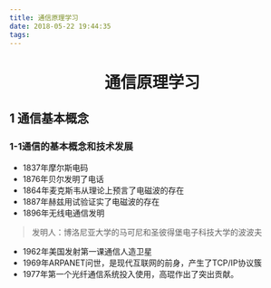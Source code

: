 ```yaml
---
title: 通信原理学习
date: 2018-05-22 19:44:35
tags:
---
```

# <center>通信原理学习</center>
## 1 通信基本概念
### 1-1通信的基本概念和技术发展
* 1837年摩尔斯电码
* 1876年贝尔发明了电话
* 1864年麦克斯韦从理论上预言了电磁波的存在
* 1887年赫兹用试验证实了电磁波的存在
* 1896年无线电通信发明
>发明人：博洛尼亚大学的马可尼和圣彼得堡电子科技大学的波波夫
* 1962年美国发射第一课通信人造卫星
* 1969年ARPANET问世，是现代互联网的前身，产生了TCP/IP协议簇
* 1977年第一个光纤通信系统投入使用，高琨作出了突出贡献。
